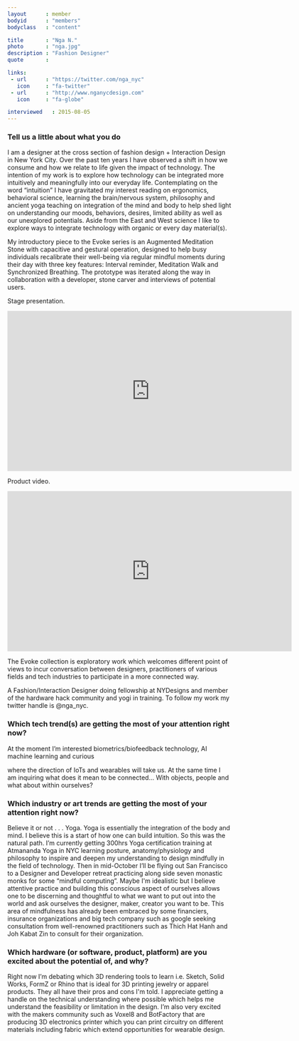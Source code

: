 ```yaml
---
layout      : member
bodyid      : "members"
bodyclass   : "content"

title       : "Nga N."
photo       : "nga.jpg"
description : "Fashion Designer"
quote       : 

links:
 - url      : "https://twitter.com/nga_nyc"
   icon     : "fa-twitter"
 - url      : "http://www.nganycdesign.com"
   icon     : "fa-globe"

interviewed   : 2015-08-05
---
```


### Tell us a little about what you do
I am a designer at the cross section of fashion design + Interaction Design in New York City. Over the past ten years I have observed a shift in how we consume and how we relate to life given the impact of technology. The intention of my work is to explore how technology can be integrated more intuitively and meaningfully into our everyday life. Contemplating on the word “intuition” I have gravitated my interest reading on ergonomics, behavioral science, learning the brain/nervous system, philosophy and ancient yoga teaching on integration of the mind and body to help shed light on understanding our moods, behaviors, desires, limited ability as well as our unexplored potentials. Aside from the East and West science I like to explore ways to integrate technology with organic or every day material(s).


My introductory piece to the Evoke series is an Augmented Meditation Stone with capacitive and gestural operation, designed to help busy individuals recalibrate their well-being via regular mindful moments during their day with three key features: Interval reminder, Meditation Walk and Synchronized Breathing. The prototype was iterated along the way in collaboration with a developer, stone carver and interviews of potential users.


Stage presentation.  
<div class="video">
	<iframe src="https://player.vimeo.com/video/129139704?title=0&byline=0&portrait=0" width="640" height="360" frameborder="0" webkitallowfullscreen mozallowfullscreen allowfullscreen></iframe>
</div>


Product video.
<div class="video">
	<iframe src="https://player.vimeo.com/video/127483446?title=0&byline=0&portrait=0" width="640" height="360" frameborder="0" webkitallowfullscreen mozallowfullscreen allowfullscreen></iframe>
</div>


The Evoke collection is exploratory work which welcomes different point of views to incur conversation between designers, practitioners of various fields and tech industries to participate in a more connected way. 


A Fashion/Interaction Designer doing fellowship at NYDesigns and member of the hardware hack community and yogi in training. To follow my work my twitter handle is @nga_nyc.


### Which tech trend(s) are getting the most of your attention right now?
At the moment I’m interested biometrics/biofeedback technology, AI machine learning and curious

where the direction of IoTs and wearables will take us. At the same time I am inquiring what does it mean to be connected... With objects, people and what about within ourselves?


### Which industry or art trends are getting the most of your attention right now?
Believe it or not . . . Yoga. Yoga is essentially the integration of the body and mind. I believe this is a start of how one can build intuition. So this was the natural path. I’m currently getting 300hrs Yoga certification training at Atmananda Yoga in NYC learning posture, anatomy/physiology and philosophy to inspire and deepen my understanding to design mindfully in the field of technology. Then in mid-October I’ll be flying out San Francisco to a Designer and Developer retreat practicing along side seven monastic monks for some “mindful computing”. Maybe I'm idealistic but I believe attentive practice and building this conscious aspect of ourselves allows one to be discerning and thoughtful to what we want to put out into the world and ask ourselves the designer, maker, creator you want to be. This area of mindfulness has already been embraced by some financiers, insurance organizations and big tech company such as google seeking consultation from well-renowned practitioners such as Thich Hat Hanh and Joh Kabat Zin to consult for their organization.

### Which hardware (or software, product, platform) are you excited about the potential of, and why?
Right now I’m debating which 3D rendering tools to learn i.e. Sketch, Solid Works, FormZ or Rhino that is ideal for 3D printing jewelry or apparel products. They all have their pros and cons I'm told. I appreciate getting a handle on the technical understanding where possible which helps me understand the feasibility or limitation in the design. I’m also very excited with the makers community such as Voxel8 and BotFactory that are producing 3D electronics printer which you can print circuitry on different materials including fabric which extend opportunities for wearable design.

